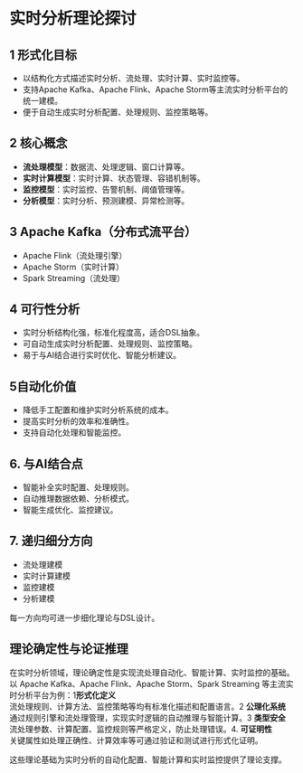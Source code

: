 # 实时分析理论探讨

## 1 形式化目标

- 以结构化方式描述实时分析、流处理、实时计算、实时监控等。
- 支持Apache Kafka、Apache Flink、Apache Storm等主流实时分析平台的统一建模。
- 便于自动生成实时分析配置、处理规则、监控策略等。

## 2 核心概念

- **流处理模型**：数据流、处理逻辑、窗口计算等。
- **实时计算模型**：实时计算、状态管理、容错机制等。
- **监控模型**：实时监控、告警机制、阈值管理等。
- **分析模型**：实时分析、预测建模、异常检测等。

## 3 Apache Kafka（分布式流平台）

- Apache Flink（流处理引擎）
- Apache Storm（实时计算）
- Spark Streaming（流处理）

## 4 可行性分析

- 实时分析结构化强，标准化程度高，适合DSL抽象。
- 可自动生成实时分析配置、处理规则、监控策略。
- 易于与AI结合进行实时优化、智能分析建议。

## 5自动化价值

- 降低手工配置和维护实时分析系统的成本。
- 提高实时分析的效率和准确性。
- 支持自动化处理和智能监控。

## 6. 与AI结合点

- 智能补全实时配置、处理规则。
- 自动推理数据依赖、分析模式。
- 智能生成优化、监控建议。

## 7. 递归细分方向

- 流处理建模
- 实时计算建模
- 监控建模
- 分析建模

每一方向均可进一步细化理论与DSL设计。

## 理论确定性与论证推理

在实时分析领域，理论确定性是实现流处理自动化、智能计算、实时监控的基础。以 Apache Kafka、Apache Flink、Apache Storm、Spark Streaming 等主流实时分析平台为例：1**形式化定义**  
   流处理规则、计算方法、监控策略等均有标准化描述和配置语言。2 **公理化系统**  
   通过规则引擎和流处理管理，实现实时逻辑的自动推理与智能计算。3 **类型安全**  
   流处理参数、计算配置、监控规则等严格定义，防止处理错误。4. **可证明性**  
   关键属性如处理正确性、计算效率等可通过验证和测试进行形式化证明。

这些理论基础为实时分析的自动化配置、智能计算和实时监控提供了理论支撑。
